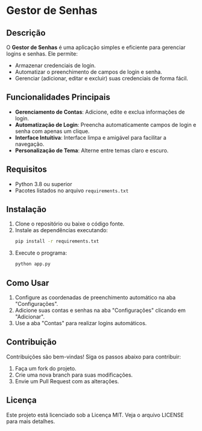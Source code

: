 # Gestor de Senhas

## Descrição
O **Gestor de Senhas** é uma aplicação simples e eficiente para gerenciar logins e senhas. Ele permite:
- Armazenar credenciais de login.
- Automatizar o preenchimento de campos de login e senha.
- Gerenciar (adicionar, editar e excluir) suas credenciais de forma fácil.

## Funcionalidades Principais
- **Gerenciamento de Contas**: Adicione, edite e exclua informações de login.
- **Automatização de Login**: Preencha automaticamente campos de login e senha com apenas um clique.
- **Interface Intuitiva**: Interface limpa e amigável para facilitar a navegação.
- **Personalização de Tema**: Alterne entre temas claro e escuro.

## Requisitos
- Python 3.8 ou superior
- Pacotes listados no arquivo `requirements.txt`

## Instalação
1. Clone o repositório ou baixe o código fonte.
2. Instale as dependências executando:
   ```bash
   pip install -r requirements.txt
   ```
3. Execute o programa:
   ```bash
   python app.py
   ```

## Como Usar
1. Configure as coordenadas de preenchimento automático na aba "Configurações".
2. Adicione suas contas e senhas na aba "Configurações" clicando em "Adicionar".
3. Use a aba "Contas" para realizar logins automáticos.

## Contribuição
Contribuições são bem-vindas! Siga os passos abaixo para contribuir:
1. Faça um fork do projeto.
2. Crie uma nova branch para suas modificações.
3. Envie um Pull Request com as alterações.

## Licença
Este projeto está licenciado sob a Licença MIT. Veja o arquivo LICENSE para mais detalhes.
